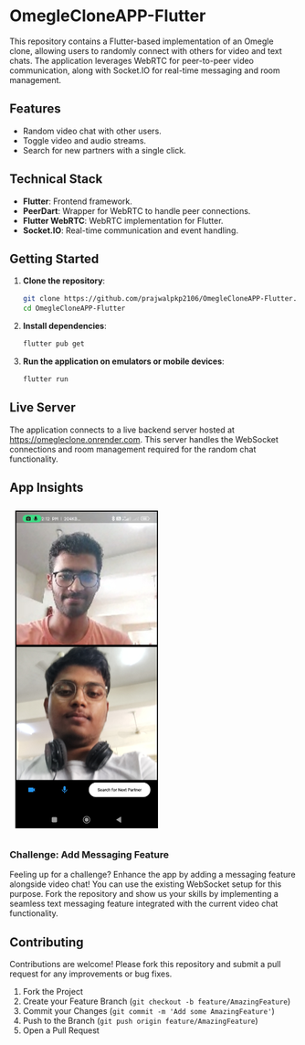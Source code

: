 # OmegleCloneAPP-Flutter

This repository contains a Flutter-based implementation of an Omegle clone, allowing users to randomly connect with others for video and text chats. The application leverages WebRTC for peer-to-peer video communication, along with Socket.IO for real-time messaging and room management.

## Features
- Random video chat with other users.
- Toggle video and audio streams.
- Search for new partners with a single click.

## Technical Stack
- **Flutter**: Frontend framework.
- **PeerDart**: Wrapper for WebRTC to handle peer connections.
- **Flutter WebRTC**: WebRTC implementation for Flutter.
- **Socket.IO**: Real-time communication and event handling.

## Getting Started

1. **Clone the repository**:
    ```bash
    git clone https://github.com/prajwalpkp2106/OmegleCloneAPP-Flutter.git
    cd OmegleCloneAPP-Flutter
    ```

2. **Install dependencies**:
    ```bash
    flutter pub get
    ```

3. **Run the application on emulators or mobile devices**:
    ```bash
    flutter run
    ```

## Live Server
The application connects to a live backend server hosted at https://omegleclone.onrender.com. This server handles the WebSocket connections and room management required for the random chat functionality.

## App Insights
<img width="250" alt="screenshots/app1.png" src="screenshots/omegle1.jpg" style="margin: 10px;">

### Challenge: Add Messaging Feature
Feeling up for a challenge? Enhance the app by adding a messaging feature alongside video chat! You can use the existing WebSocket setup for this purpose. Fork the repository and show us your skills by implementing a seamless text messaging feature integrated with the current video chat functionality.
## Contributing

Contributions are welcome! Please fork this repository and submit a pull request for any improvements or bug fixes.

1. Fork the Project
2. Create your Feature Branch (`git checkout -b feature/AmazingFeature`)
3. Commit your Changes (`git commit -m 'Add some AmazingFeature'`)
4. Push to the Branch (`git push origin feature/AmazingFeature`)
5. Open a Pull Request
